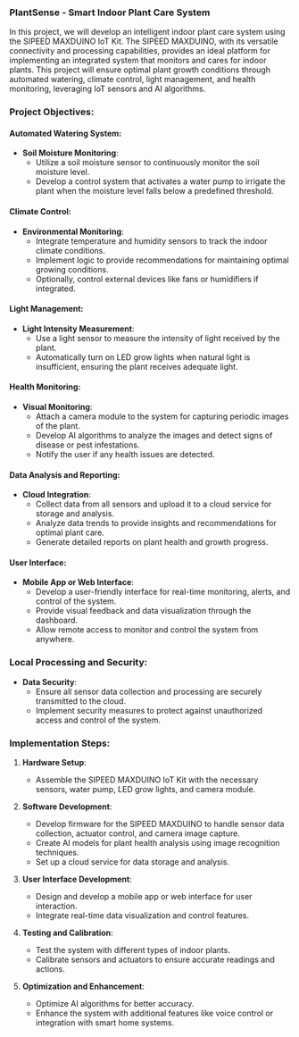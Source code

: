 
### PlantSense - Smart Indoor Plant Care System

In this project, we will develop an intelligent indoor plant care system using the SIPEED MAXDUINO IoT Kit. The SIPEED MAXDUINO, with its versatile connectivity and processing capabilities, provides an ideal platform for implementing an integrated system that monitors and cares for indoor plants. This project will ensure optimal plant growth conditions through automated watering, climate control, light management, and health monitoring, leveraging IoT sensors and AI algorithms.

### Project Objectives:

#### Automated Watering System:
- **Soil Moisture Monitoring**:
  - Utilize a soil moisture sensor to continuously monitor the soil moisture level.
  - Develop a control system that activates a water pump to irrigate the plant when the moisture level falls below a predefined threshold.

#### Climate Control:
- **Environmental Monitoring**:
  - Integrate temperature and humidity sensors to track the indoor climate conditions.
  - Implement logic to provide recommendations for maintaining optimal growing conditions.
  - Optionally, control external devices like fans or humidifiers if integrated.

#### Light Management:
- **Light Intensity Measurement**:
  - Use a light sensor to measure the intensity of light received by the plant.
  - Automatically turn on LED grow lights when natural light is insufficient, ensuring the plant receives adequate light.

#### Health Monitoring:
- **Visual Monitoring**:
  - Attach a camera module to the system for capturing periodic images of the plant.
  - Develop AI algorithms to analyze the images and detect signs of disease or pest infestations.
  - Notify the user if any health issues are detected.

#### Data Analysis and Reporting:
- **Cloud Integration**:
  - Collect data from all sensors and upload it to a cloud service for storage and analysis.
  - Analyze data trends to provide insights and recommendations for optimal plant care.
  - Generate detailed reports on plant health and growth progress.

#### User Interface:
- **Mobile App or Web Interface**:
  - Develop a user-friendly interface for real-time monitoring, alerts, and control of the system.
  - Provide visual feedback and data visualization through the dashboard.
  - Allow remote access to monitor and control the system from anywhere.

### Local Processing and Security:
- **Data Security**:
  - Ensure all sensor data collection and processing are securely transmitted to the cloud.
  - Implement security measures to protect against unauthorized access and control of the system.

### Implementation Steps:
1. **Hardware Setup**:
   - Assemble the SIPEED MAXDUINO IoT Kit with the necessary sensors, water pump, LED grow lights, and camera module.

2. **Software Development**:
   - Develop firmware for the SIPEED MAXDUINO to handle sensor data collection, actuator control, and camera image capture.
   - Create AI models for plant health analysis using image recognition techniques.
   - Set up a cloud service for data storage and analysis.

3. **User Interface Development**:
   - Design and develop a mobile app or web interface for user interaction.
   - Integrate real-time data visualization and control features.

4. **Testing and Calibration**:
   - Test the system with different types of indoor plants.
   - Calibrate sensors and actuators to ensure accurate readings and actions.

5. **Optimization and Enhancement**:
   - Optimize AI algorithms for better accuracy.
   - Enhance the system with additional features like voice control or integration with smart home systems.
